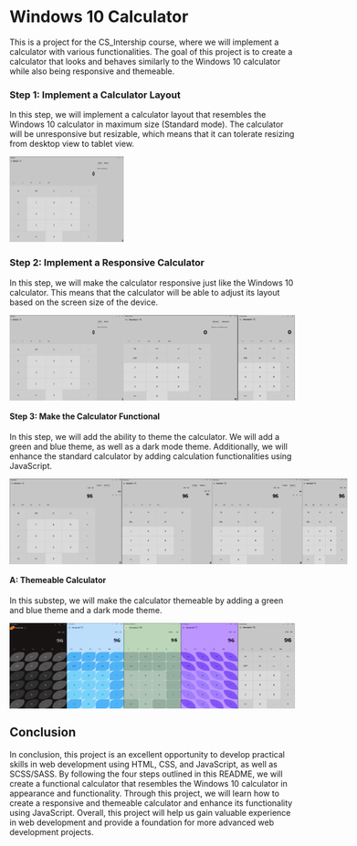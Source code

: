 <!-- <h2>
    Hello there
    <img src="https://media.tenor.com/3zYTjSu1N9AAAAAi/kenobi-pog.gif" width="30px" height="30px" />
</h2> -->

# Windows 10 Calculator
<p>
    This is a project for the CS_Intership course, where we will implement a
    calculator with various functionalities. The goal of this project is to
    create a calculator that looks and behaves similarly to the Windows 10
    calculator while also being responsive and themeable.
</p>

<h3>Step 1: Implement a Calculator Layout</h3>
<p>
    In this step, we will implement a calculator layout that resembles the
    Windows 10 calculator in maximum size (Standard mode). The calculator will
    be unresponsive but resizable, which means that it can tolerate resizing
    from desktop view to tablet view.
</p>
 <img src="Picture/Step 1/Step 1 calculator photo .png" width="200" height="150" />

<h3>Step 2: Implement a Responsive Calculator</h3>
<p>
    In this step, we will make the calculator responsive just like the Windows
    10 calculator. This means that the calculator will be able to adjust its
    layout based on the screen size of the device.
</p>
<div style="display:flex;">
    <img src="Picture/Step 2/Step 2 calculator photo .png" width="200" height="150"/>
    <img src="Picture/Step 2/Step 2 calculator photo.png" alt="Calculator Step 2" width="200" height="150"/>
    <img src="Picture/Step 2/Step 2  calculator photo.png" alt="Calculator Step 2" width="100" height="150"/>
  </div>

<h4>Step 3: Make the Calculator Functional</h4>
<p>
    In this step, we will add the ability to theme the calculator. We will add a
    green and blue theme, as well as a dark mode theme. Additionally, we will
    enhance the standard calculator by adding calculation functionalities using
    JavaScript.
</p>
<div style="display:flex;">
  <img src="/Picture/Step 3/FullScreen Step 3.png" width="200" height="150" >
  <img src="/Picture/Step 3/Histoy Step 3.png" width="200" height="150">
  <img src="/Picture/Step 3/memory Step 3.png" width="200" height="150" >
  <img src="/Picture/Step 3/screen 500 px.png" width="100" height="150" >
</div>

<h4>A: Themeable Calculator</h4>
<p>
    In this substep, we will make the calculator themeable by adding a green and
    blue theme and a dark mode theme.
</p>
<div style="display:flex;">
    <img src="/Picture/Step 4/black.png" width="100" height="150" >
    <img src="/Picture/Step 4/blue.png" width="100" height="150">
    <img src="/Picture/Step 4/green.png" width="100" height="150" >
    <img src="/Picture/Step 4/purple.png" width="100" height="150" >
    <img src="/Picture/Step 4/White.png" width="100" height="150" >
  </div>
<h2>Conclusion</h2>
<p>
    In conclusion, this project is an excellent opportunity to develop practical
    skills in web development using HTML, CSS, and JavaScript, as well as
    SCSS/SASS. By following the four steps outlined in this README, we will
    create a functional calculator that resembles the Windows 10 calculator in
    appearance and functionality. Through this project, we will learn how to
    create a responsive and themeable calculator and enhance its functionality
    using JavaScript. Overall, this project will help us gain valuable
    experience in web development and provide a foundation for more advanced web
    development projects.
</p>
